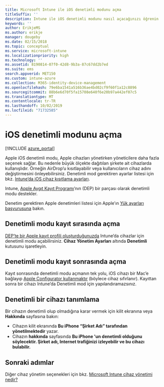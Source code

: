 ```yaml
---
title: Microsoft Intune ile iOS denetimli modunu açma
titleSuffix: ''
description: Intune ile iOS denetimli modunu nasıl açacağınızı öğrenin.
keywords: ''
author: ErikjeMS
ms.author: erikje
manager: dougeby
ms.date: 02/15/2018
ms.topic: conceptual
ms.service: microsoft-intune
ms.localizationpriority: high
ms.technology: ''
ms.assetid: 8190814-07f0-42d8-9b3a-87c67dd2b7ed
ms.suite: ems
search.appverid: MET150
ms.custom: intune-azure
ms.collection: M365-identity-device-management
ms.openlocfilehash: 79e6ba1541a516b36ae4bd02cf9f60f1a12c8896
ms.sourcegitcommit: 88b6e6d70f5fa15708e640f6e20b97a442ef07c5
ms.translationtype: MT
ms.contentlocale: tr-TR
ms.lasthandoff: 10/02/2019
ms.locfileid: "71732585"
---
```

# <a name="turn-on-ios-supervised-mode"></a>iOS denetimli modunu açma


[!INCLUDE [azure_portal](../includes/azure_portal.md)]

Apple iOS denetimli modu, Apple cihazları yönetirken yöneticilere daha fazla seçenek sağlar. Bu nedenle büyük ölçekte dağıtılan şirkete ait cihazlarda kullanışlıdır. Örneğin AirDrop’u kısıtlayabilir veya kullanıcıların cihaz adını değiştirmesini önleyebilirsiniz. Denetimli mod gerektiren ayarlar listesi için bkz. [Intune’da iOS cihaz kısıtlama ayarları](../configuration/device-restrictions-ios.md).

Intune, [Apple Aygıt Kayıt Programı](../enrollment/device-enrollment-program-enroll-ios.md)’nın (DEP) bir parçası olarak denetimli modu destekler.

Denetim gerektiren Apple denetimleri listesi için Apple’ın [Yük ayarları başvurusuna](http://help.apple.com/configurator/mac/2.4/#/cad5370d089) bakın.

## <a name="turn-on-supervised-mode-during-enrollment"></a>Denetimli modu kayıt sırasında açma

[DEP’te bir Apple kayıt profili oluşturduğunuzda](../enrollment/device-enrollment-program-enroll-ios.md#create-an-apple-enrollment-profile) Intune’da cihazlar için denetimli modu açabilirsiniz. **Cihaz Yönetim Ayarları** altında **Denetimli** kutusunu işaretleyin.

## <a name="turn-on-supervised-mode-after-enrollment"></a>Denetimli modu kayıt sonrasında açma

Kayıt sonrasında denetimli modu açmanın tek yolu, iOS cihazı bir Mac’e bağlayıp [Apple Configurator kullanmaktır](../enrollment/apple-configurator-enroll-ios.md) (böylece cihaz sıfırlanır). Kayıttan sonra bir cihazı Intune’da Denetimli mod için yapılandıramazsınız.

## <a name="identify-a-supervised-device"></a>Denetimli bir cihazı tanımlama

Bir cihazın denetimli olup olmadığına karar vermek için kilit ekranına veya **Hakkında** sayfasına bakın:
- Cihazın kilit ekranında **Bu iPhone “Şirket Adı” tarafından yönetilmektedir** yazar.
- Cihazın **hakkında** sayfasında **Bu iPhone 'un denetimli olduğunu söylecektir. Şirket adı, Internet trafiğinizi izleyebilir ve bu cihazı bulabilir.**

## <a name="next-steps"></a>Sonraki adımlar

Diğer cihaz yönetim seçenekleri için bkz. [Microsoft Intune cihaz yönetimi nedir?](device-management.md)
